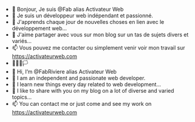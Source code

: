 - 👋 Bonjour, Je suis @Fab alias Activateur Web
- 👀 Je suis un développeur web indépendant et passionné.
- 🌱 J'apprends chaque jour de nouvelles choses en lien avec le développement web...
- 💞️ J'aime partager avec vous sur mon blog sur un tas de sujets divers et variés...
- 📫 Vous pouvez me contacter ou simplement venir voir mon travail sur https://activateurweb.com
- 🏴🏳️‍🌈🏳️
- 👋 Hi, I’m @FabRiviere alias Activateur Web
- 👀 I am an independent and passionate web developer.
- 🌱 I learn new things every day related to web development...
- 💞️ I like to share with you on my blog on a lot of diverse and varied topics...
- 📫 You can contact me or just come and see my work on https://activateurweb.com

<!---
FabRiviere/FabRiviere is a ✨ special ✨ repository because its `README.md` (this file) appears on your GitHub profile.
You can click the Preview link to take a look at your changes.
--->
